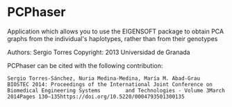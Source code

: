 # PCPhaser
Application which allows you to use the EIGENSOFT package to obtain PCA graphs from the individual's haplotypes, rather than from their genotypes


Authors:   Sergio Torres 
Copyright: 2013 Universidad de Granada

PCPhaser can be cited with the following contribution:

    Sergio Torres-Sánchez, Nuria Medina-Medina, María M. Abad-Grau
    BIOSTEC 2014: Proceedings of the International Joint Conference on Biomedical Engineering Systems        and Technologies - Volume 3March 2014Pages 130–135https://doi.org/10.5220/0004793501300135
